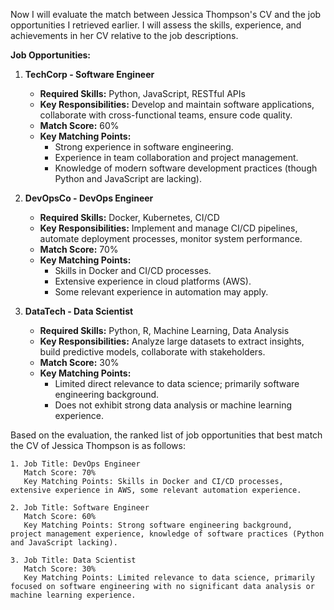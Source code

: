 Now I will evaluate the match between Jessica Thompson's CV and the job opportunities I retrieved earlier. I will assess the skills, experience, and achievements in her CV relative to the job descriptions.

**Job Opportunities:**

1. **TechCorp - Software Engineer**
   - **Required Skills:** Python, JavaScript, RESTful APIs
   - **Key Responsibilities:** Develop and maintain software applications, collaborate with cross-functional teams, ensure code quality.
   - **Match Score:** 60%
   - **Key Matching Points:**
     - Strong experience in software engineering.
     - Experience in team collaboration and project management.
     - Knowledge of modern software development practices (though Python and JavaScript are lacking).

2. **DevOpsCo - DevOps Engineer**
   - **Required Skills:** Docker, Kubernetes, CI/CD
   - **Key Responsibilities:** Implement and manage CI/CD pipelines, automate deployment processes, monitor system performance.
   - **Match Score:** 70%
   - **Key Matching Points:**
     - Skills in Docker and CI/CD processes.
     - Extensive experience in cloud platforms (AWS).
     - Some relevant experience in automation may apply.

3. **DataTech - Data Scientist**
   - **Required Skills:** Python, R, Machine Learning, Data Analysis
   - **Key Responsibilities:** Analyze large datasets to extract insights, build predictive models, collaborate with stakeholders.
   - **Match Score:** 30%
   - **Key Matching Points:**
     - Limited direct relevance to data science; primarily software engineering background.
     - Does not exhibit strong data analysis or machine learning experience.

Based on the evaluation, the ranked list of job opportunities that best match the CV of Jessica Thompson is as follows:

```
1. Job Title: DevOps Engineer
   Match Score: 70%
   Key Matching Points: Skills in Docker and CI/CD processes, extensive experience in AWS, some relevant automation experience.

2. Job Title: Software Engineer
   Match Score: 60%
   Key Matching Points: Strong software engineering background, project management experience, knowledge of software practices (Python and JavaScript lacking).

3. Job Title: Data Scientist
   Match Score: 30%
   Key Matching Points: Limited relevance to data science, primarily focused on software engineering with no significant data analysis or machine learning experience.
```